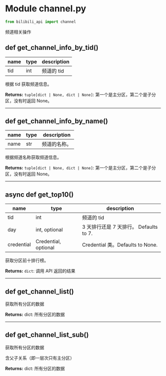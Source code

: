 # Module channel.py

```python
from bilibili_api import channel
```

频道相关操作

## def get_channel_info_by_tid()

| name | type | description |
| ---- | ---- | ----------- |
| tid  | int  | 频道的 tid  |

根据 tid 获取频道信息。

**Returns:** `tuple[dict | None, dict | None]`: 第一个是主分区，第二个是子分区，没有时返回 None。

---

## def get_channel_info_by_name()

| name | type | description  |
| ---- | ---- | ------------ |
| name | str  | 频道的名称。 |

根据频道名称获取频道信息。

**Returns:** `tuple[dict | None, dict | None]`: 第一个是主分区，第二个是子分区，没有时返回 None。

---

## async def get_top10()

| name       | type                 | description                            |
| ---------- | -------------------- | -------------------------------------- |
| tid        | int                  | 频道的 tid                             |
| day        | int, optional        | 3 天排行还是 7 天排行。 Defaults to 7. |
| credential | Credential, optional | Credential 类。Defaults to None.       |

获取分区前十排行榜。

**Returns:** `dict`: 调用 API 返回的结果

---

## def get_channel_list()

获取所有分区的数据

**Returns:** dict: 所有分区的数据

---

## def get_channel_list_sub()

获取所有分区的数据

含父子关系（即一层次只有主分区）

**Returns:** dict: 所有分区的数据
